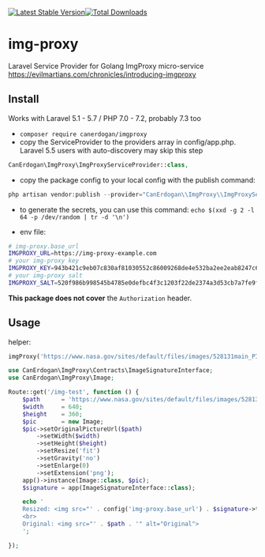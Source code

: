 [![Latest Stable Version](https://poser.pugx.org/canerdogan/imgproxy/v/stable)](https://packagist.org/packages/canerdogan/imgproxy)[![Total Downloads](https://poser.pugx.org/canerdogan/imgproxy/downloads)](https://packagist.org/packages/canerdogan/imgproxy)
# img-proxy

Laravel Service Provider for Golang ImgProxy micro-service https://evilmartians.com/chronicles/introducing-imgproxy

## Install
Works with Laravel 5.1 - 5.7 / PHP 7.0 - 7.2, probably 7.3 too

- `composer require canerdogan/imgproxy`
- copy the ServiceProvider to the providers array in config/app.php. Laravel 5.5 users with  auto-discovery may skip this step
```php
CanErdogan\ImgProxy\ImgProxyServiceProvider::class,
```
- copy the package config to your local config with the publish command:
```php
php artisan vendor:publish --provider="CanErdogan\\ImgProxy\\ImgProxyServiceProvider"
```

- to generate the secrets, you can use this command: `echo $(xxd -g 2 -l 64 -p /dev/random | tr -d '\n')`

- env file:
```bash
# img-proxy.base_url
IMGPROXY_URL=https://img-proxy-example.com
# your img-proxy key
IMGPROXY_KEY=943b421c9eb07c830af81030552c86009268de4e532ba2ee2eab8247c6da0881
# your img-proxy salt
IMGPROXY_SALT=520f986b998545b4785e0defbc4f3c1203f22de2374a3d53cb7a7fe9fea309c5
```

**This package does not cover** the `Authorization` header.

## Usage

helper:
```php
imgProxy('https://www.nasa.gov/sites/default/files/images/528131main_PIA13659_full.jpg', 640, 360)
```

```php
use CanErdogan\ImgProxy\Contracts\ImageSignatureInterface;
use CanErdogan\ImgProxy\Image;

Route::get('/img-test', function () {
    $path      = 'https://www.nasa.gov/sites/default/files/images/528131main_PIA13659_full.jpg';
    $width     = 640;
    $height    = 360;
    $pic       = new Image;
    $pic->setOriginalPictureUrl($path)
        ->setWidth($width)
        ->setHeight($height)
        ->setResize('fit')
        ->setGravity('no')
        ->setEnlarge(0)
        ->setExtension('png');
    app()->instance(Image::class, $pic);
    $signature = app(ImageSignatureInterface::class);

    echo '
    Resized: <img src="' . config('img-proxy.base_url') . $signature->take() . '" alt="Resized">
    <br>
    Original: <img src="' . $path . '" alt="Original">
    ';

});
```

